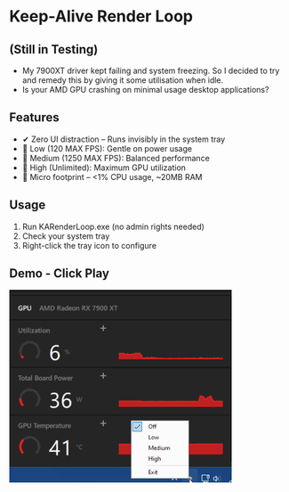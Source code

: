 # Keep-Alive Render Loop

## (Still in Testing)
- My 7900XT driver kept failing and system freezing. So I decided to try and remedy this by giving it some utilisation when idle.
- Is your AMD GPU crashing on minimal usage desktop applications?

## Features

- ✔ Zero UI distraction – Runs invisibly in the system tray
- 🐢 Low (120 MAX FPS): Gentle on power usage
- 🚗 Medium (1250 MAX FPS): Balanced performance
- 🚀 High (Unlimited): Maximum GPU utilization
- 👣 Micro footprint – <1% CPU usage, ~20MB RAM

## Usage

1. Run KARenderLoop.exe (no admin rights needed)
2. Check your system tray
3. Right-click the tray icon to configure

## Demo - Click Play

![KeepAliveRenderLoop](karl.gif)

